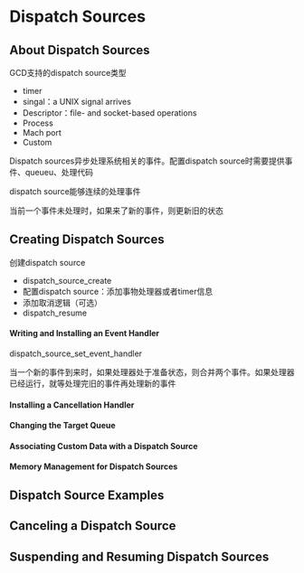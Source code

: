 # Dispatch Sources

## About Dispatch Sources

GCD支持的dispatch source类型

* timer
* singal：a UNIX signal arrives
* Descriptor：file- and socket-based operations
* Process
* Mach port
* Custom

Dispatch sources异步处理系统相关的事件。配置dispatch source时需要提供事件、queueu、处理代码

dispatch source能够连续的处理事件

当前一个事件未处理时，如果来了新的事件，则更新旧的状态

## Creating Dispatch Sources

创建dispatch source

* dispatch\_source\_create 
* 配置dispatch source：添加事物处理器或者timer信息
* 添加取消逻辑（可选）
* dispatch\_resume

#### Writing and Installing an Event Handler

dispatch\_source\_set\_event\_handler 

当一个新的事件到来时，如果处理器处于准备状态，则合并两个事件。如果处理器已经运行，就等处理完旧的事件再处理新的事件

#### Installing a Cancellation Handler

#### Changing the Target Queue

#### Associating Custom Data with a Dispatch Source

#### Memory Management for Dispatch Sources

## Dispatch Source Examples

## Canceling a Dispatch Source

## Suspending and Resuming Dispatch Sources

## 



